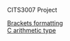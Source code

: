 CITS3007 Project

[Brackets formatting](https://stackoverflow.com/questions/46111834/format-curly-braces-on-same-line-in-c-vscode)
<br/>
[C arithmetic type](https://en.cppreference.com/w/c/language/arithmetic_types)
